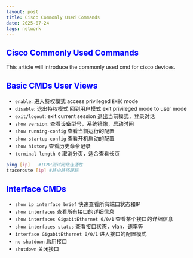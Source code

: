 ```yaml
---
layout: post
title: Cisco Commonly Used Commands
date: 2025-07-24
tags: network
---
```


<!--# <span style="color: blue;"></span>-->
## <span style="color: blue;">Cisco Commonly Used Commands</span>

This article will introduce the commonly used cmd for cisco devices.

<!--more-->
## <span style="color: blue;">Basic CMDs User Views</span>

- `enable`: 进入特权模式 access privileged `EXEC` mode
- `disable`: 退出特权模式 回到用户模式 exit privileged mode to user mode 
- `exit/logout`: exit current session 退出当前模式，登录对话
- `show version`: 查看设备型号，系统镜像，启动时间
- `show running-config` 查看当前运行的配置 
- `show startup-config` 查看开机启动的配置 
- `show history` 查看历史命令记录 
- `terminal length 0` 取消分页，适合查看长页

```sh
ping [ip]   #ICMP测试网络连通性
traceroute [ip] #路由路径跟踪
```

## <span style="color: blue;">Interface CMDs</span>

- `show ip interface brief` 快速查看所有端口状态和IP
- `show interfaces` 查看所有接口的详细信息
- `show interfaces GigabitEthernet 0/0/1` 查看某个接口的详细信息
- `show interfaces status` 查看接口状态，vlan，速率等
- `interface GigabitEthernet 0/0/1` 进入接口的配置模式
- `no shutdown` 启用接口
- `shutdown` 关闭接口
